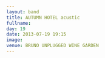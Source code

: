 ```yaml
---
layout: band
title: AUTUMN HOTEL acustic
fullname: 
day: 19
date: 2013-07-19 19:15
image: 
venue: BRUNO UNPLUGGED WINE GARDEN
---
```



